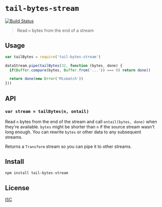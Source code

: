 # `tail-bytes-stream`

[![Build Status](https://travis-ci.org/emilbayes/tail-bytes-stream.svg?branch=master)](https://travis-ci.org/emilbayes/tail-bytes-stream)

> Read `n` bytes from the end of a stream

## Usage

```js
var tailBytes = require('tail-bytes-stream')

dataStream.pipe(tailBytes(32, function (bytes, done) {
  if(Buffer.compare(bytes, Buffer.from('...')) === 0) return done()

  return done(new Error('Mismatch'))
}))
```

## API

### `var stream = tailBytes(n, ontail)`

Read `n` bytes from the end of the stream and call `ontail(bytes, done)` when
they're available. `bytes` might be shorter than `n` if the source stream wasn't
long enough. You can rewrite `bytes` or other data to any subsequent streams.

Returns a `Transform` stream so you can pipe it to other streams.

## Install

```sh
npm install tail-bytes-stream
```

## License

[ISC](LICENSE.md)
